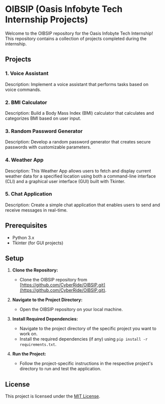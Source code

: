 # OIBSIP (Oasis Infobyte Tech Internship Projects)

Welcome to the OIBSIP repository for the Oasis Infobyte Tech Internship! This repository contains a collection of projects completed during the internship.

## Projects

### 1. Voice Assistant

Description: Implement a voice assistant that performs tasks based on voice commands.

### 2. BMI Calculator

Description: Build a Body Mass Index (BMI) calculator that calculates and categorizes BMI based on user input.

### 3. Random Password Generator

Description: Develop a random password generator that creates secure passwords with customizable parameters.

### 4. Weather App

Description: This Weather App allows users to fetch and display current weather data for a specified location using both a command-line interface (CLI) and a graphical user interface (GUI) built with Tkinter.

### 5. Chat Application

Description: Create a simple chat application that enables users to send and receive messages in real-time.

## Prerequisites

- Python 3.x
- Tkinter (for GUI projects)

## Setup

1. **Clone the Repository:**
   - Clone the OIBSIP repository from [https://github.com/CyberRide/OIBSIP.git](https://github.com/CyberRide/OIBSIP.git).

2. **Navigate to the Project Directory:**
   - Open the OIBSIP repository on your local machine.

3. **Install Required Dependencies:**
   - Navigate to the project directory of the specific project you want to work on.
   - Install the required dependencies (if any) using `pip install -r requirements.txt`.

4. **Run the Project:**
   - Follow the project-specific instructions in the respective project's directory to run and test the application.


## License

This project is licensed under the [MIT License](https://github.com/git/git-scm.com/blob/main/MIT-LICENSE.txt).
